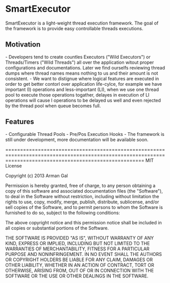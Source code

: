 SmartExecutor
=========

SmartExecutor is a light-weight thread execution framework. 
The goal of the framework is to provide easy controllable threads executions.

<h2>Motivation</h2>
- Developers tend to create countles Executors ("Wild Executors") or Threads/Timers ("Wild Threads") all over the application witout proper configurations and documentations. Later we find ourselfs reviewing thread dumps where thread names means nothing to us and their amount is not consistent.
- We want to distignue where logical features are executed in order to get better contorl over application life-cylce, for example we have important (I) operations and less-important (LI), when we use one thread pool to execute those operations togather, delayes in execution of LI operations will cause I operations to be delayed us well and even rejected by the thread pool when queue becomes full.


<h2 name="features">Features</h2>
- Configurable Thread Pools
- Pre/Pos Execution Hooks
- 
The framework is still under development, more documentation will be available soon.



===========================================================================================================================================================
MIT License

Copyright (c) 2013 Arman Gal

Permission is hereby granted, free of charge, to any person obtaining a copy of this software and associated documentation files (the "Software"),
to deal in the Software without restriction, including without limitation the rights to use, copy, modify, merge, publish, distribute, sublicense,
and/or sell copies of the Software, and to permit persons to whom the Software is furnished to do so, subject to the following conditions:

The above copyright notice and this permission notice shall be included in all copies or substantial portions of the Software.

THE SOFTWARE IS PROVIDED "AS IS", WITHOUT WARRANTY OF ANY KIND, EXPRESS OR IMPLIED, INCLUDING BUT NOT LIMITED TO THE WARRANTIES OF MERCHANTABILITY,
FITNESS FOR A PARTICULAR PURPOSE AND NONINFRINGEMENT. IN NO EVENT SHALL THE AUTHORS OR COPYRIGHT HOLDERS BE LIABLE FOR ANY CLAIM, DAMAGES OR OTHER LIABILITY,
WHETHER IN AN ACTION OF CONTRACT, TORT OR OTHERWISE, ARISING FROM, OUT OF OR IN CONNECTION WITH THE SOFTWARE OR THE USE OR OTHER DEALINGS IN THE SOFTWARE.
